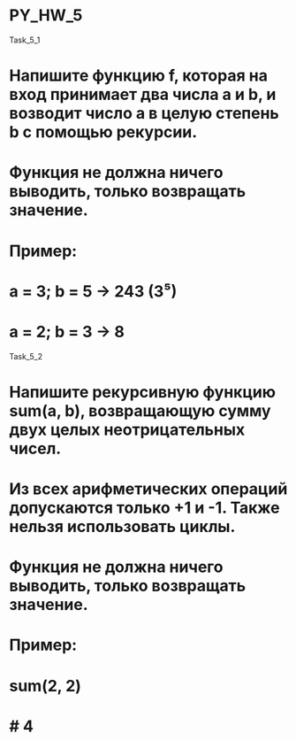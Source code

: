 # PY_HW_5

Task_5_1
# Напишите функцию f, которая на вход принимает два числа a и b, и возводит число a в целую степень b с помощью рекурсии.

# Функция не должна ничего выводить, только возвращать значение.

# Пример:


# a = 3; b = 5 -> 243 (3⁵)
# a = 2; b = 3 -> 8

Task_5_2
# Напишите рекурсивную функцию sum(a, b), возвращающую сумму двух целых неотрицательных чисел.
# Из всех арифметических операций допускаются только +1 и -1. Также нельзя использовать циклы.

# Функция не должна ничего выводить, только возвращать значение.

# Пример:


# sum(2, 2)
# # 4
